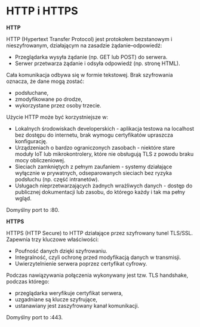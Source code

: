 # HTTP i HTTPS

**HTTP**

HTTP (Hypertext Transfer Protocol) jest protokołem bezstanowym i nieszyfrowanym, działającym na zasadzie żądanie–odpowiedź:
 - Przeglądarka wysyła żądanie (np. GET lub POST) do serwera.
 - Serwer przetwarza żądanie i odsyła odpowiedź (np. stronę HTML).

Cała komunikacja odbywa się w formie tekstowej. Brak szyfrowania oznacza, że dane mogą zostać:
 - podsłuchane,
 - zmodyfikowane po drodze,
 - wykorzystane przez osoby trzecie.

Użycie HTTP może być korzystniejsze w:
 - Lokalnych środowiskach developerskich - aplikacja testowa na localhost bez dostępu do internetu, brak wymogu certyfikatów upraszcza konfigurację.
 - Urządzeniach o bardzo ograniczonych zasobach - niektóre stare moduły IoT lub mikrokontrolery, które nie obsługują TLS z powodu braku mocy obliczeniowej.
 - Sieciach zamkniętych z pełnym zaufaniem - systemy działające wyłącznie w prywatnych, odseparowanych sieciach bez ryzyka podsłuchu (np. część intranetów).
 - Usługach nieprzetwarzających żadnych wrażliwych danych - dostęp do publicznej dokumentacji lub zasobu, do którego każdy i tak ma pełny wgląd.

Domyślny port to :80.

**HTTPS**

HTTPS (HTTP Secure) to HTTP działające przez szyfrowany tunel TLS/SSL. Zapewnia trzy kluczowe właściwości:
 - Poufność danych dzięki szyfrowaniu.
 - Integralność, czyli ochronę przed modyfikacją danych w transmisji.
 - Uwierzytelnienie serwera poprzez certyfikat cyfrowy.

Podczas nawiązywania połączenia wykonywany jest tzw. TLS handshake, podczas którego:
 - przeglądarka weryfikuje certyfikat serwera,
 - uzgadniane są klucze szyfrujące,
 - ustanawiany jest zaszyfrowany kanał komunikacji.

Domyślny port to :443.
